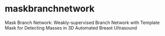 # maskbranchnetwork
Mask Branch Network: Weakly-supervised Branch Network with Template Mask for Detecting Masses in 3D Automated Breast Ultrasound
